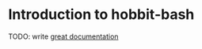 # Introduction to hobbit-bash

TODO: write [great documentation](http://jacobian.org/writing/what-to-write/)
